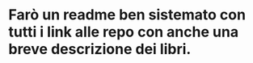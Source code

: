 # Farò un readme ben sistemato con tutti i link alle repo con anche una breve descrizione dei libri.
